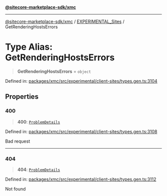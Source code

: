 [**@sitecore-marketplace-sdk/xmc**](../../../../README.md)

***

[@sitecore-marketplace-sdk/xmc](../../../../README.md) / [EXPERIMENTAL\_Sites](../README.md) / GetRenderingHostsErrors

# Type Alias: GetRenderingHostsErrors

> **GetRenderingHostsErrors** = `object`

Defined in: [packages/xmc/src/experimental/client-sites/types.gen.ts:3104](https://github.com/Sitecore/marketplace-sdk/blob/main/packages/xmc/src/experimental/client-sites/types.gen.ts#L3104)

## Properties

### 400

> **400**: [`ProblemDetails`](ProblemDetails.md)

Defined in: [packages/xmc/src/experimental/client-sites/types.gen.ts:3108](https://github.com/Sitecore/marketplace-sdk/blob/main/packages/xmc/src/experimental/client-sites/types.gen.ts#L3108)

Bad request

***

### 404

> **404**: [`ProblemDetails`](ProblemDetails.md)

Defined in: [packages/xmc/src/experimental/client-sites/types.gen.ts:3112](https://github.com/Sitecore/marketplace-sdk/blob/main/packages/xmc/src/experimental/client-sites/types.gen.ts#L3112)

Not found
